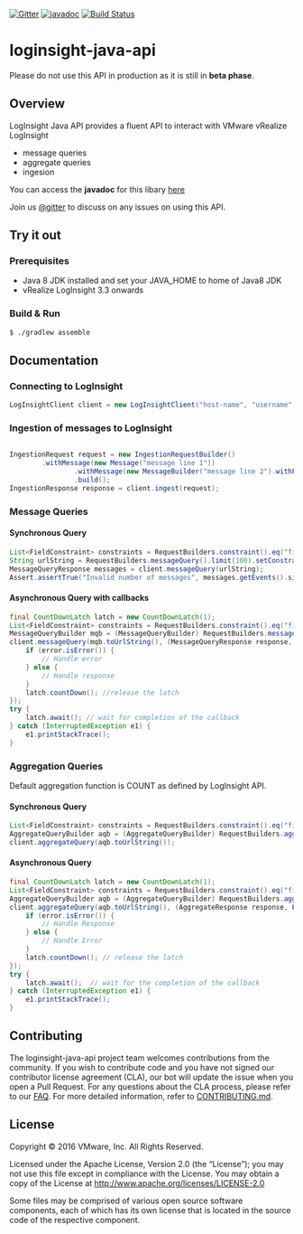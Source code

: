 
[![Gitter](https://badges.gitter.im/vmware/loginsight-java-api.svg)](https://gitter.im/vmware/loginsight-java-api?utm_source=badge&utm_medium=badge&utm_campaign=pr-badge)
[![javadoc](https://img.shields.io/badge/view-javadoc-lightgrey.svg)](https://vmware.github.io/loginsight-java-api/javadoc/)
[![Build Status](https://ci.vmware.run/api/badges/vmware/loginsight-java-api/status.svg)](https://ci.vmware.run/vmware/loginsight-java-api)

# loginsight-java-api

Please do not use this API in production as it is still in **beta phase**.

## Overview

LogInsight Java API provides a fluent API to interact with VMware vRealize LogInsight 
* message queries
* aggregate queries
* ingesion
 
You can access the **javadoc** for this libary [here](https://vmware.github.io/loginsight-java-api/javadoc/)

Join us [@gitter](https://gitter.im/vmware/loginsight-java-api) to discuss on any issues on using this API.

## Try it out

### Prerequisites

* Java 8 JDK installed and set your JAVA_HOME to home of Java8 JDK
* vRealize LogInsight 3.3 onwards
 
### Build & Run

~~~bash
$ ./gradlew assemble
~~~


## Documentation

### Connecting to LogInsight
~~~java
LogInsightClient client = new LogInsightClient("host-name", "username", "password");
~~~

### Ingestion of messages to LogInsight

~~~java

IngestionRequest request = new IngestionRequestBuilder()
		.withMessage(new Message("message line 1"))
                .withMessage(new MessageBuilder("message line 2").withField("field1", "content 1").build())
                .build();
IngestionResponse response = client.ingest(request);
~~~

### Message Queries

#### Synchronous Query

~~~java
List<FieldConstraint> constraints = RequestBuilders.constraint().eq("field", "value").gt("timestamp", "0").build();
String urlString = RequestBuilders.messageQuery().limit(100).setConstraints(constraints).toUrlString();
MessageQueryResponse messages = client.messageQuery(urlString);
Assert.assertTrue("Invalid number of messages", messages.getEvents().size() <= 100);
~~~

#### Asynchronous Query with callbacks

~~~java
final CountDownLatch latch = new CountDownLatch(1);
List<FieldConstraint> constraints = RequestBuilders.constraint().eq("field", "value").gt("timestamp", "0").build();
MessageQueryBuilder mqb = (MessageQueryBuilder) RequestBuilders.messageQuery().limit(100).setConstraints(constraints);
client.messageQuery(mqb.toUrlString(), (MessageQueryResponse response, LogInsightApiError error) -> {
	if (error.isError()) {
		// Handle error
	} else {
		// Handle response
	}
	latch.countDown(); //release the latch
});
try {
	latch.await(); // wait for completion of the callback
} catch (InterruptedException e1) {
	e1.printStackTrace();
}
~~~

### Aggregation Queries

Default aggregation function is COUNT as defined by LogInsight API.

#### Synchronous Query

~~~java
List<FieldConstraint> constraints = RequestBuilders.constraint().eq("field", "value").gt("timestamp", "0").build();
AggregateQueryBuilder aqb = (AggregateQueryBuilder) RequestBuilders.aggreateQuery().limit(100).setConstraints(constraints);
client.aggregateQuery(aqb.toUrlString());
~~~

#### Asynchronous Query

~~~java
final CountDownLatch latch = new CountDownLatch(1);
List<FieldConstraint> constraints = RequestBuilders.constraint().eq("field", "value").gt("timestamp", "0").build();
AggregateQueryBuilder aqb = (AggregateQueryBuilder) RequestBuilders.aggreateQuery().limit(100).setConstraints(constraints);
client.aggregateQuery(aqb.toUrlString(), (AggregateResponse response, LogInsightApiError error) -> {
	if (error.isError()) {
		// Handle Response
	} else {
		// Handle Error
 	}
 	latch.countDown(); // release the latch
});
try {
	latch.await();  // wait for the completion of the callback
} catch (InterruptedException e1) {
	e1.printStackTrace();
}
~~~




## Contributing

The loginsight-java-api project team welcomes contributions from the community. If you wish to contribute code and you have not
signed our contributor license agreement (CLA), our bot will update the issue when you open a Pull Request. For any
questions about the CLA process, please refer to our [FAQ](https://cla.vmware.com/faq). For more detailed information,
refer to [CONTRIBUTING.md](CONTRIBUTING.md).

## License
Copyright © 2016 VMware, Inc. All Rights Reserved.

Licensed under the Apache License, Version 2.0 (the “License”); you may not use this file except in compliance with the License. You may obtain a copy of the License at http://www.apache.org/licenses/LICENSE-2.0

Some files may be comprised of various open source software components, each of which has its own license that is located in the source code of the respective component.
